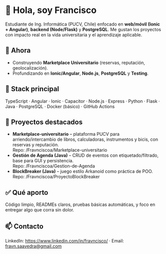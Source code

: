 # 👋 Hola, soy Francisco

Estudiante de Ing. Informática (PUCV, Chile) enfocado en **web/móvil (Ionic + Angular)**, **backend (Node/Flask)** y **PostgreSQL**. Me gustan los proyectos con impacto real en la vida universitaria y el aprendizaje aplicable.

## 🚀 Ahora
- Construyendo **Marketplace Universitario** (reservas, reputación, geolocalización).  
- Profundizando en **Ionic/Angular**, **Node.js**, **PostgreSQL** y **Testing**.

## 🧰 Stack principal
TypeScript · Angular · Ionic · Capacitor · Node.js · Express · Python · Flask · Java · PostgreSQL · Docker (básico) · GitHub Actions

## 🔎 Proyectos destacados
- **Marketplace-universitario** – plataforma PUCV para arriendo/intercambio de libros, calculadoras, instrumentos y bicis, con reservas y reputación.  
  Repo: /Fravnciscoa/Marketplace-universitario
- **Gestión de Agenda (Java)** – CRUD de eventos con etiquetado/filtrado, base para GUI y persistencia.  
  Repo: /Fravnciscoa/Gestion-de-Agenda
- **BlockBreaker (Java)** – juego estilo Arkanoid como práctica de POO.  
  Repo: /Fravnciscoa/ProyectoBlockBreaker

## ✅ Qué aporto
Código limpio, READMEs claros, pruebas básicas automáticas, y foco en entregar algo que corra sin dolor.

## 📫 Contacto
LinkedIn: https://www.linkedin.com/in/fravncisco/ · Email: fravn.saavedra@gmail.com

